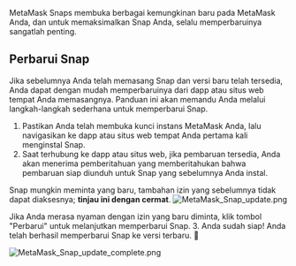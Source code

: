 MetaMask Snaps membuka berbagai kemungkinan baru pada MetaMask Anda, dan untuk memaksimalkan Snap Anda, selalu memperbaruinya sangatlah penting.


Perbarui Snap
-------------


Jika sebelumnya Anda telah memasang Snap dan versi baru telah tersedia, Anda dapat dengan mudah memperbaruinya dari dapp atau situs web tempat Anda memasangnya. Panduan ini akan memandu Anda melalui langkah-langkah sederhana untuk memperbarui Snap.


1. Pastikan Anda telah membuka kunci instans MetaMask Anda, lalu navigasikan ke dapp atau situs web tempat Anda pertama kali menginstal Snap.
2. Saat terhubung ke dapp atau situs web, jika pembaruan tersedia, Anda akan menerima pemberitahuan yang memberitahukan bahwa pembaruan siap diunduh untuk Snap yang sebelumnya Anda instal.  
  
Snap mungkin meminta yang baru, tambahan izin yang sebelumnya tidak dapat diaksesnya; **tinjau ini dengan cermat**.
![MetaMask_Snap_update.png](https://support.metamask.io/hc/article_attachments/18406616630683)


Jika Anda merasa nyaman dengan izin yang baru diminta, klik tombol "Perbarui" untuk melanjutkan memperbarui Snap.
3. Anda sudah siap! Anda telah berhasil memperbarui Snap ke versi terbaru. 🚀


![MetaMask_Snap_update_complete.png](https://support.metamask.io/hc/article_attachments/18406616631835)
